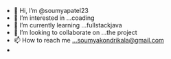 - 👋 Hi, I’m @soumyapatel23
- 👀 I’m interested in ...coading
- 🌱 I’m currently learning ...fullstackjava
- 💞️ I’m looking to collaborate on ...the project
- 📫 How to reach me ...soumyakondrikala@gmail.com
- 
<!---
soumyapatel23/soumyapatel23 is a ✨ special ✨ repository because its `README.md` (this file) appears on your GitHub profile.
You can click the Preview link to take a look at your changes.
--->
